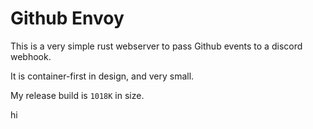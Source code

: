 # Github Envoy

This is a very simple rust webserver to pass Github events to a discord webhook.

It is container-first in design, and very small.

My release build is `1018K` in size.

hi
